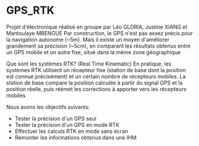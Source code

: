 # GPS_RTK
Projet d'électronique réalisé en groupe par Léo GLORIA, Justine XIANG et Mantoulaye MBENGUE
Par construction, le GPS n'est pas assez précis pour la navigation autonome (~5m). 
Mais il existe un moyen d'améliorer grandement sa précision (~5cm), en comparant les résultats obtenus entre un GPS mobile et un autre fixe, situé dans la même zone géographique
 
Que sont les systèmes RTK? (Real Time Kinematic)
En pratique, les systèmes RTK utilisent un récepteur fixe (station de base dont la position est connue précisément) et un certain nombre de récepteurs mobiles. La station de base compare la position calculée à partir du signal GPS et la position réelle, puis réémet les corrections à apporter vers les récepteurs mobiles

Nous avons les objectifs suivants:
- Tester la précision d'un GPS seul
- Tester la précision d'un GPS en mode RTK 
- Effectuer les calculs RTK en mode sans écran
- Remonter les informations obtenus dans une IHM
